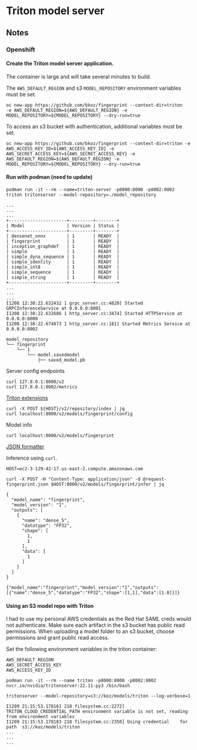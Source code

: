 # Triton model server

## Notes

### Openshift

#### Create the Triton model server application.
The container is large and will take several minutes to build.

The `AWS_DEFAULT_REGION` and s3 `MODEL_REPOSITORY`
environment variables must be set.

```
oc new-app https://github.com/bkoz/fingerprint --context-dir=triton 
-e AWS_DEFAULT_REGION=${AWS_DEFAULT_REGION} -e MODEL_REPOSITORY=${MODEL_REPOSITORY} --dry-run=true
```

To access an s3 bucket with authentication, additional variables must
be set.

```
oc new-app https://github.com/bkoz/fingerprint --context-dir=triton -e AWS_ACCESS_KEY_ID=${AWS_ACCESS_KEY_ID} -e AWS_SECRET_ACCESS_KEY=${AWS_SECRET_ACCESS_KEY} -e AWS_DEFAULT_REGION=${AWS_DEFAULT_REGION} -e MODEL_REPOSITORY=${MODEL_REPOSITORY} --dry-run=true
```

#### Run with podman (need to update)
```
podman run -it --rm --name=triton-server -p8000:8000 -p8002:8002 triton tritonserver --model-repository=./model_repository
```
```
...
...
...
+----------------------+---------+--------+
| Model                | Version | Status |
+----------------------+---------+--------+
| densenet_onnx        | 1       | READY  |
| fingerprint          | 1       | READY  |
| inception_graphdef   | 1       | READY  |
| simple               | 1       | READY  |
| simple_dyna_sequence | 1       | READY  |
| simple_identity      | 1       | READY  |
| simple_int8          | 1       | READY  |
| simple_sequence      | 1       | READY  |
| simple_string        | 1       | READY  |
+----------------------+---------+--------+
...
...
...
I1208 12:38:22.632432 1 grpc_server.cc:4820] Started GRPCInferenceService at 0.0.0.0:8001
I1208 12:38:22.632686 1 http_server.cc:3474] Started HTTPService at 0.0.0.0:8000
I1208 12:38:22.674873 1 http_server.cc:181] Started Metrics Service at 0.0.0.0:8002
```

```
model_repository
└── fingerprint
    └── 1
        └── model.savedmodel
            ├── saved_model.pb
```

Server config endpoints

```
curl 127.0.0.1:8000/v2
curl 127.0.0.1:8002/metrics
```

[Triton extensions](https://docs.nvidia.com/deeplearning/triton-inference-server/user-guide/docs/protocol/extension_model_repository.html#index)

```
curl -X POST ${HOST}/v2/repository/index | jq
curl localhost:8000/v2/models/fingerprint/config
```

Model info
```
curl localhost:8000/v2/models/fingerprint
```

[JSON formatter](https://jsonformatter.org/)

Inference using `curl`.
```
HOST=ec2-3-129-42-17.us-east-2.compute.amazonaws.com

curl -X POST -H "Content-Type: application/json" -d @request-fingerprint.json $HOST:8000/v2/models/fingerprint/infer | jq
```
```
{
  "model_name": "fingerprint",
  "model_version": "1",
  "outputs": [
    {
      "name": "dense_5",
      "datatype": "FP32",
      "shape": [
        1,
        1
      ],
      "data": [
        1
      ]
    }
  ]
}
```

```
{"model_name":"fingerprint","model_version":"1","outputs":[{"name":"dense_5","datatype":"FP32","shape":[1,1],"data":[1.0]}]}

```

#### Using an S3 model repo with Triton

I had to use my personal AWS credentials as the Red Hat SAML creds
would not authenticate. Make sure each artifact in the s3 
bucket has public read permissions. When uploading a model folder to
an s3 bucket, choose permissions and grant public read access.

Set the following environment variables in the triton container:
```
AWS_DEFAULT_REGION
AWS_SECRET_ACCESS_KEY
AWS_ACCESS_KEY_ID
```

```
podman run -it --rm --name triton -p8000:8000 -p8002:8002 nvcr.io/nvidia/tritonserver:22.11-py3 /bin/bash

tritonserver --model-repository=s3://koz/models/triton --log-verbose=1

I1209 21:15:53.178161 218 filesystem.cc:2272] TRITON_CLOUD_CREDENTIAL_PATH environment variable is not set, reading from environment variables
I1209 21:15:53.178183 218 filesystem.cc:2350] Using credential    for path  s3://koz/models/triton
...
...
...
```
